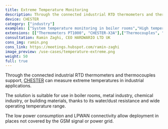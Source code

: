 ```yaml
---
title: Extreme Temperature Monitoring
description: Through the connected industrial RTD thermometers and thermocouples support, CHESTER can measure extreme temperatures in industrial applications.
device: CHESTER
category: ["industry"]
examples: ["System temperature monitoring in boiler rooms","High temperature measurement in heat exchangers"]
extensions: [["Thermometers PT1000", "CHESTER-X3A"],["Thermocouples", "CHESTER-X3B"]]
consultation: Ramin Zaghi, CEO HARDWARIO LTD UK
cons_img: ramin.png
cons_link: https://meetings.hubspot.com/ramin-zaghi
image_preview: /use-cases/temperature-extreme.png
weight: 50
full: true
---
```


Through the connected industrial RTD thermometers and thermocouples support, [CHESTER](/chester/) can measure extreme temperatures in industrial applications.

The solution is suitable for use in boiler rooms, metal industry, chemical industry, or building materials, thanks to its water/dust resistance and wide operating temperature range.

The low power consumption and LPWAN connectivity allow deployment in places not covered by the GSM signal or power grid.
